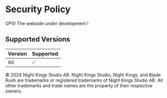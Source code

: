 # Security Policy

OPS! The webside under development !

## Supported Versions
| Version | Supported          |
| ------- | ------------------ |
| All     | :white_check_mark: |

&copy; 2024 Night Kings Studio AB. Night Kings Studio, Night Kings, and Blade Rush are trademarks or registered trademarks of Night Kings Studio AB. All other trademarks and trade names are the property of their respective owners.

